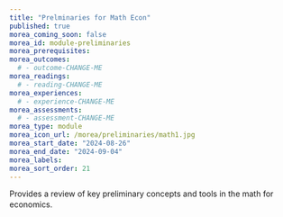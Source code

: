 ```yaml
---
title: "Prelminaries for Math Econ"
published: true
morea_coming_soon: false
morea_id: module-preliminaries
morea_prerequisites:
morea_outcomes:
  # - outcome-CHANGE-ME
morea_readings:
  # - reading-CHANGE-ME
morea_experiences:
  # - experience-CHANGE-ME
morea_assessments:
  # - assessment-CHANGE-ME
morea_type: module
morea_icon_url: /morea/preliminaries/math1.jpg
morea_start_date: "2024-08-26"
morea_end_date: "2024-09-04"
morea_labels:
morea_sort_order: 21
---
```


Provides a review of key preliminary concepts and tools in the math for economics. 　